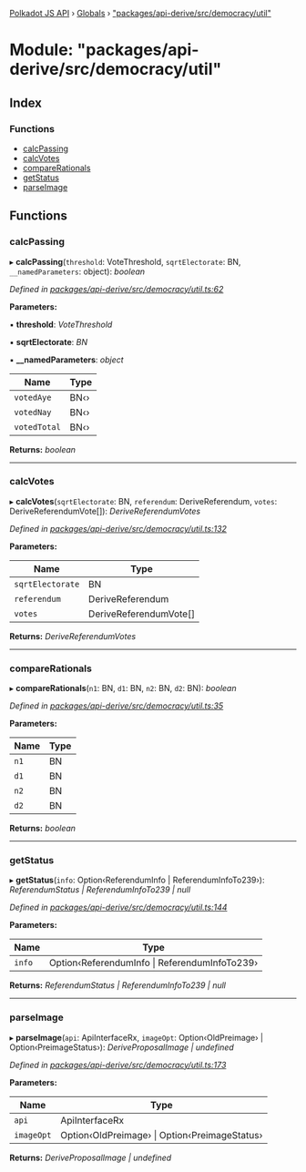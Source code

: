[Polkadot JS API](../README.md) › [Globals](../globals.md) › ["packages/api-derive/src/democracy/util"](_packages_api_derive_src_democracy_util_.md)

# Module: "packages/api-derive/src/democracy/util"

## Index

### Functions

* [calcPassing](_packages_api_derive_src_democracy_util_.md#calcpassing)
* [calcVotes](_packages_api_derive_src_democracy_util_.md#calcvotes)
* [compareRationals](_packages_api_derive_src_democracy_util_.md#comparerationals)
* [getStatus](_packages_api_derive_src_democracy_util_.md#getstatus)
* [parseImage](_packages_api_derive_src_democracy_util_.md#parseimage)

## Functions

###  calcPassing

▸ **calcPassing**(`threshold`: VoteThreshold, `sqrtElectorate`: BN, `__namedParameters`: object): *boolean*

*Defined in [packages/api-derive/src/democracy/util.ts:62](https://github.com/polkadot-js/api/blob/7a1089df79/packages/api-derive/src/democracy/util.ts#L62)*

**Parameters:**

▪ **threshold**: *VoteThreshold*

▪ **sqrtElectorate**: *BN*

▪ **__namedParameters**: *object*

Name | Type |
------ | ------ |
`votedAye` | BN‹› |
`votedNay` | BN‹› |
`votedTotal` | BN‹› |

**Returns:** *boolean*

___

###  calcVotes

▸ **calcVotes**(`sqrtElectorate`: BN, `referendum`: DeriveReferendum, `votes`: DeriveReferendumVote[]): *DeriveReferendumVotes*

*Defined in [packages/api-derive/src/democracy/util.ts:132](https://github.com/polkadot-js/api/blob/7a1089df79/packages/api-derive/src/democracy/util.ts#L132)*

**Parameters:**

Name | Type |
------ | ------ |
`sqrtElectorate` | BN |
`referendum` | DeriveReferendum |
`votes` | DeriveReferendumVote[] |

**Returns:** *DeriveReferendumVotes*

___

###  compareRationals

▸ **compareRationals**(`n1`: BN, `d1`: BN, `n2`: BN, `d2`: BN): *boolean*

*Defined in [packages/api-derive/src/democracy/util.ts:35](https://github.com/polkadot-js/api/blob/7a1089df79/packages/api-derive/src/democracy/util.ts#L35)*

**Parameters:**

Name | Type |
------ | ------ |
`n1` | BN |
`d1` | BN |
`n2` | BN |
`d2` | BN |

**Returns:** *boolean*

___

###  getStatus

▸ **getStatus**(`info`: Option‹ReferendumInfo | ReferendumInfoTo239›): *ReferendumStatus | ReferendumInfoTo239 | null*

*Defined in [packages/api-derive/src/democracy/util.ts:144](https://github.com/polkadot-js/api/blob/7a1089df79/packages/api-derive/src/democracy/util.ts#L144)*

**Parameters:**

Name | Type |
------ | ------ |
`info` | Option‹ReferendumInfo &#124; ReferendumInfoTo239› |

**Returns:** *ReferendumStatus | ReferendumInfoTo239 | null*

___

###  parseImage

▸ **parseImage**(`api`: ApiInterfaceRx, `imageOpt`: Option‹OldPreimage› | Option‹PreimageStatus›): *DeriveProposalImage | undefined*

*Defined in [packages/api-derive/src/democracy/util.ts:173](https://github.com/polkadot-js/api/blob/7a1089df79/packages/api-derive/src/democracy/util.ts#L173)*

**Parameters:**

Name | Type |
------ | ------ |
`api` | ApiInterfaceRx |
`imageOpt` | Option‹OldPreimage› &#124; Option‹PreimageStatus› |

**Returns:** *DeriveProposalImage | undefined*
